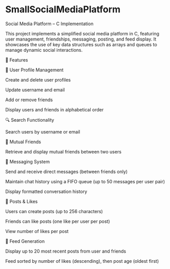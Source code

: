 # SmallSocialMediaPlatform
Social Media Platform – C Implementation

This project implements a simplified social media platform in C, featuring user management, friendships, messaging, posting, and feed display. It showcases the use of key data structures such as arrays and queues to manage dynamic social interactions.

🚀 Features

👤 User Profile Management

Create and delete user profiles

Update username and email

Add or remove friends

Display users and friends in alphabetical order

🔍 Search Functionality

Search users by username or email

👥 Mutual Friends

Retrieve and display mutual friends between two users

💬 Messaging System

Send and receive direct messages (between friends only)

Maintain chat history using a FIFO queue (up to 50 messages per user pair)

Display formatted conversation history

📝 Posts & Likes

Users can create posts (up to 256 characters)

Friends can like posts (one like per user per post)

View number of likes per post

📰 Feed Generation

Display up to 20 most recent posts from user and friends

Feed sorted by number of likes (descending), then post age (oldest first)
